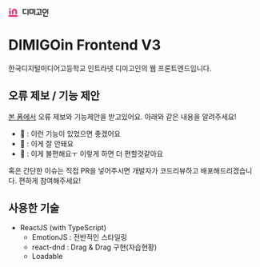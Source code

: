 <svg width="80" height="100%" viewBox="0 0 216 48" xml:space="preserve" class="css-fqh9t8-BrandWithText e6fe0z20" style="fill-rule: evenodd; clip-rule: evenodd; stroke-linejoin: round; stroke-miterlimit: 2;"><rect id="Artboard1" x="0" y="0" width="215.162" height="47.76" style="fill: none;"></rect><g id="\uADF8\uB8F9_2466"><g><g id="\uB514\uBBF8\uACE0\uC778"><path d="M77.012,4.8l20.9,0l-0,5.6l-14.95,0l-0,15.7l17.45,0l-0,1c-0,1.3 -0.483,2.392 -1.45,3.275c-0.967,0.883 -2.25,1.325 -3.85,1.325l-18.1,0l-0,-26.9Zm26.2,0l5.85,0l-0,33.75l-5.85,0l-0,-33.75Z" style="fill: rgb(51, 51, 51); fill-rule: nonzero;"></path><path d="M113.012,31.2l-0,-26.4l22.9,0l-0,21.75c-0,1.3 -0.492,2.4 -1.475,3.3c-0.983,0.9 -2.275,1.35 -3.875,1.35l-17.55,0Zm5.7,-5.6l11.5,0l-0,-15.2l-11.5,0l-0,15.2Zm20.5,-20.8l5.85,0l-0,33.75l-5.85,0l-0,-33.75Z" style="fill: rgb(51, 51, 51); fill-rule: nonzero;"></path><path d="M151.962,4.85l25.95,0l-0,23.95l-5.95,0l-0,-18.35l-20,0l-0,-5.6Zm13.45,27.35l16.05,0l-0,1.05c-0,1.267 -0.483,2.342 -1.45,3.225c-0.967,0.883 -2.233,1.325 -3.8,1.325l-27.7,0l-0,-5.6l11.05,0l-0,-11.5l5.85,0l-0,11.5Z" style="fill: rgb(51, 51, 51); fill-rule: nonzero;"></path><path d="M209.362,4.8l5.8,0l-0,29l-5.8,0l-0,-29Zm-20.35,42.4l-0,-15.65l5.7,0l-0,10.05l20.45,0l-0,1.05c-0,1.267 -0.483,2.342 -1.45,3.225c-0.967,0.883 -2.233,1.325 -3.8,1.325l-20.9,0Zm5.95,-43.4c1.833,0 3.517,0.325 5.05,0.975c1.533,0.65 2.85,1.542 3.95,2.675c1.1,1.133 1.95,2.467 2.55,4c0.6,1.533 0.9,3.2 0.9,5c-0,1.8 -0.3,3.475 -0.9,5.025c-0.6,1.55 -1.45,2.892 -2.55,4.025c-1.1,1.133 -2.417,2.017 -3.95,2.65c-1.533,0.633 -3.217,0.95 -5.05,0.95c-1.867,0 -3.567,-0.317 -5.1,-0.95c-1.533,-0.633 -2.833,-1.517 -3.9,-2.65c-1.1,-1.133 -1.95,-2.475 -2.55,-4.025c-0.6,-1.55 -0.9,-3.225 -0.9,-5.025c0,-1.8 0.3,-3.467 0.9,-5c0.6,-1.533 1.45,-2.867 2.55,-4c1.067,-1.133 2.367,-2.025 3.9,-2.675c1.533,-0.65 3.233,-0.975 5.1,-0.975Zm-0,19.55c0.967,0 1.867,-0.175 2.7,-0.525c0.833,-0.35 1.567,-0.825 2.2,-1.425c0.633,-0.6 1.125,-1.325 1.475,-2.175c0.35,-0.85 0.525,-1.775 0.525,-2.775c0,-1 -0.175,-1.917 -0.525,-2.75c-0.35,-0.833 -0.842,-1.55 -1.475,-2.15c-0.633,-0.6 -1.367,-1.067 -2.2,-1.4c-0.833,-0.333 -1.733,-0.5 -2.7,-0.5c-0.967,0 -1.875,0.167 -2.725,0.5c-0.85,0.333 -1.592,0.8 -2.225,1.4c-0.633,0.6 -1.125,1.317 -1.475,2.15c-0.35,0.833 -0.525,1.75 -0.525,2.75c-0,1 0.175,1.925 0.525,2.775c0.35,0.85 0.842,1.575 1.475,2.175c0.633,0.6 1.375,1.075 2.225,1.425c0.85,0.35 1.758,0.525 2.725,0.525Z" style="fill: rgb(51, 51, 51); fill-rule: nonzero;"></path></g><g id="\uB808\uC774\uC5B4_2"><g id="\uB808\uC774\uC5B4_1"><path id="\uC0AC\uAC01\uD615_1607" d="M13.075,17.187c-0,-2.651 -2.153,-4.804 -4.804,-4.804c-2.651,0 -4.804,2.153 -4.804,4.804l-0,13.191c-0,2.651 2.153,4.804 4.804,4.804c2.651,0 4.804,-2.153 4.804,-4.804l-0,-13.191Z" style="fill: rgb(232, 60, 119);"></path><path id="\uC0AC\uAC01\uD615_1608" d="M13.075,4.804c-0,-2.651 -2.153,-4.804 -4.804,-4.804c-2.651,0 -4.804,2.153 -4.804,4.804c-0,2.651 2.153,4.804 4.804,4.804c2.651,0 4.804,-2.153 4.804,-4.804Z" style="fill: rgb(232, 60, 119);"></path><path id="\uC0AC\uAC01\uD615_1609" d="M50.502,42.956c-0,-2.651 -2.153,-4.804 -4.804,-4.804l-40.894,0c-2.651,0 -4.804,2.153 -4.804,4.804c-0,2.651 2.153,4.804 4.804,4.804l40.894,0c2.651,0 4.804,-2.153 4.804,-4.804Z" style="fill: rgb(232, 60, 119);"></path><path id="\uD328\uC2A4_2912" d="M47.035,20.393l-0,9.985c-0.065,2.593 -2.215,4.69 -4.809,4.69c-2.593,-0 -4.743,-2.097 -4.808,-4.69l-0,-11.985c-0.116,-2.548 -2.244,-4.581 -4.795,-4.581c-2.551,0 -4.679,2.033 -4.795,4.581l-0,11.981c-0.065,2.593 -2.215,4.69 -4.809,4.69c-2.593,-0 -4.743,-2.097 -4.808,-4.69l-0,-11.741c-0.002,-0.098 -0.003,-0.196 -0.003,-0.294c0,-7.796 6.327,-14.25 14.121,-14.406l0.59,0c7.794,0.156 14.121,6.61 14.121,14.406c-0,0.098 -0.001,0.196 -0.003,0.294l-0,1.76l-0.002,0Z" style="fill: rgb(232, 60, 119); fill-rule: nonzero;"></path></g></g></g></g></svg>

# DIMIGOin Frontend V3

한국디지털미디어고등학교 인트라넷 디미고인의 웹 프론트엔드입니다.

## 오류 제보 / 기능 제안

[본 폼에서](https://forms.gle/jryU2rMQtNC66iF78) 오류 제보와 기능제안을 받고있어요. 아래와 같은 내용을 알려주세요!

- 👦 : 이런 기능이 있었으면 좋겠어요
- 👨 : 이게 잘 안돼요
- 👶 : 이게 불편해요ㅜ 이렇게 하면 더 편할것같아요

혹은 간단한 이슈는 직접 PR을 넣어주시면 개발자가 코드리뷰하고 배포해드리겠습니다. 편하게 참여해주세요!

## 사용한 기술

- ReactJS (with TypeScript)
  - EmotionJS : 전반적인 스타일링
  - react-dnd : Drag & Drag 구현(자습현황)
  - Loadable
